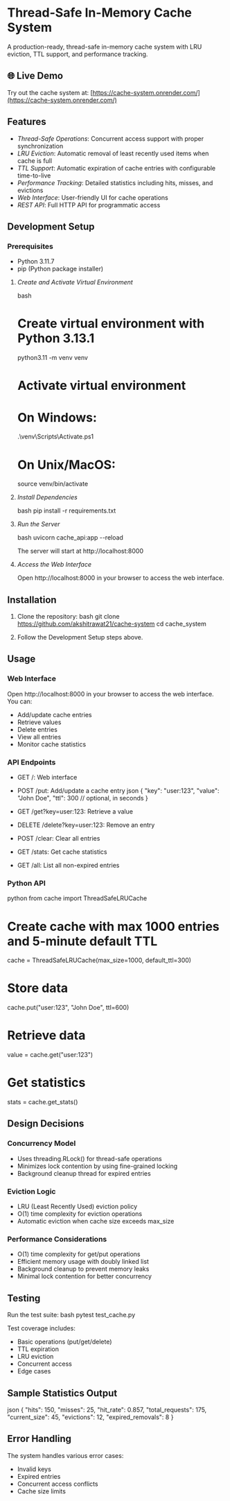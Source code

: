 # Thread-Safe In-Memory Cache System

A production-ready, thread-safe in-memory cache system with LRU eviction, TTL support, and performance tracking.

## 🌐 Live Demo

Try out the cache system at: [https://cache-system.onrender.com/](https://cache-system.onrender.com/)

## Features

- *Thread-Safe Operations*: Concurrent access support with proper synchronization
- *LRU Eviction*: Automatic removal of least recently used items when cache is full
- *TTL Support*: Automatic expiration of cache entries with configurable time-to-live
- *Performance Tracking*: Detailed statistics including hits, misses, and evictions
- *Web Interface*: User-friendly UI for cache operations
- *REST API*: Full HTTP API for programmatic access

## Development Setup

### Prerequisites
- Python 3.11.7
- pip (Python package installer)

1. *Create and Activate Virtual Environment*

   bash
   # Create virtual environment with Python 3.13.1
   python3.11 -m venv venv

   # Activate virtual environment
   # On Windows:
   .\venv\Scripts\Activate.ps1
   # On Unix/MacOS:
   source venv/bin/activate
   

2. *Install Dependencies*

   bash
   pip install -r requirements.txt
   

3. *Run the Server*

   bash
   uvicorn cache_api:app --reload
   

   The server will start at http://localhost:8000

4. *Access the Web Interface*

   Open http://localhost:8000 in your browser to access the web interface.

## Installation

1. Clone the repository:
bash
git clone https://github.com/akshitrawat21/cache-system
cd cache_system


2. Follow the Development Setup steps above.

## Usage

### Web Interface

Open http://localhost:8000 in your browser to access the web interface. You can:
- Add/update cache entries
- Retrieve values
- Delete entries
- View all entries
- Monitor cache statistics

### API Endpoints

- GET /: Web interface
- POST /put: Add/update a cache entry
  json
  {
    "key": "user:123",
    "value": "John Doe",
    "ttl": 300  // optional, in seconds
  }
  
- GET /get?key=user:123: Retrieve a value
- DELETE /delete?key=user:123: Remove an entry
- POST /clear: Clear all entries
- GET /stats: Get cache statistics
- GET /all: List all non-expired entries

### Python API

python
from cache import ThreadSafeLRUCache

# Create cache with max 1000 entries and 5-minute default TTL
cache = ThreadSafeLRUCache(max_size=1000, default_ttl=300)

# Store data
cache.put("user:123", "John Doe", ttl=600)

# Retrieve data
value = cache.get("user:123")

# Get statistics
stats = cache.get_stats()


## Design Decisions

### Concurrency Model
- Uses threading.RLock() for thread-safe operations
- Minimizes lock contention by using fine-grained locking
- Background cleanup thread for expired entries

### Eviction Logic
- LRU (Least Recently Used) eviction policy
- O(1) time complexity for eviction operations
- Automatic eviction when cache size exceeds max_size

### Performance Considerations
- O(1) time complexity for get/put operations
- Efficient memory usage with doubly linked list
- Background cleanup to prevent memory leaks
- Minimal lock contention for better concurrency

## Testing

Run the test suite:
bash
pytest test_cache.py


Test coverage includes:
- Basic operations (put/get/delete)
- TTL expiration
- LRU eviction
- Concurrent access
- Edge cases

## Sample Statistics Output

json
{
    "hits": 150,
    "misses": 25,
    "hit_rate": 0.857,
    "total_requests": 175,
    "current_size": 45,
    "evictions": 12,
    "expired_removals": 8
}


## Error Handling

The system handles various error cases:
- Invalid keys
- Expired entries
- Concurrent access conflicts
- Cache size limits
